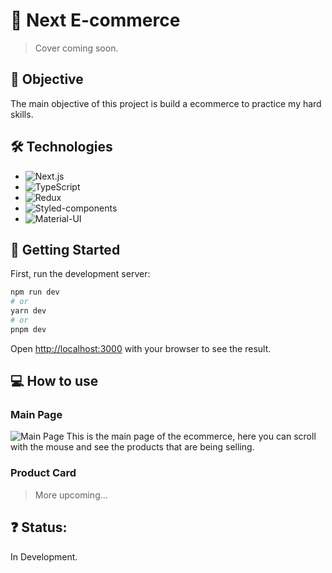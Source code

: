 # 🛒 Next E-commerce
> Cover coming soon.

## 🎯 Objective
The main objective of this project is build a ecommerce to practice my hard skills.

## 🛠 Technologies
- ![Next.js](https://img.shields.io/badge/Next-black?style=for-the-badge&logo=next.js&logoColor=white)
- ![TypeScript](https://img.shields.io/badge/TypeScript-007ACC?style=for-the-badge&logo=typescript&logoColor=white)
- ![Redux](https://img.shields.io/badge/Redux-593D88?style=for-the-badge&logo=redux&logoColor=white)
- ![Styled-components](https://img.shields.io/badge/styled--components-DB7093?style=for-the-badge&logo=styled-components&logoColor=white)
- ![Material-UI](https://img.shields.io/badge/Material--UI-0081CB?style=for-the-badge&logo=material-ui&logoColor=white)

## 🚀 Getting Started
First, run the development server:

```bash
npm run dev
# or
yarn dev
# or
pnpm dev
```

Open [http://localhost:3000](http://localhost:3000) with your browser to see the result.

## 💻 How to use
### Main Page
![Main Page](https://i.imgur.com/TU9zICg.png)
This is the main page of the ecommerce, here you can scroll with the mouse and see the products that are being selling.

### Product Card
> More upcoming...

## ❓ Status: 
In Development.
